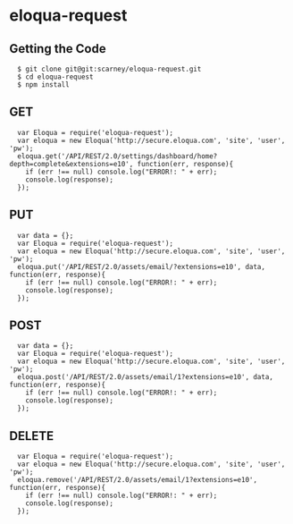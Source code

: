 # eloqua-request

## Getting the Code

      $ git clone git@git:scarney/eloqua-request.git
      $ cd eloqua-request
      $ npm install

## GET
      var Eloqua = require('eloqua-request');
      var eloqua = new Eloqua('http://secure.eloqua.com', 'site', 'user', 'pw');
      eloqua.get('/API/REST/2.0/settings/dashboard/home?depth=complete&extensions=e10', function(err, response){
        if (err !== null) console.log("ERROR!: " + err);
        console.log(response);
      });

## PUT
      var data = {};
      var Eloqua = require('eloqua-request');
      var eloqua = new Eloqua('http://secure.eloqua.com', 'site', 'user', 'pw');
      eloqua.put('/API/REST/2.0/assets/email/?extensions=e10', data, function(err, response){
        if (err !== null) console.log("ERROR!: " + err);
        console.log(response);
      });
      
## POST
      var data = {};
      var Eloqua = require('eloqua-request');
      var eloqua = new Eloqua('http://secure.eloqua.com', 'site', 'user', 'pw');
      eloqua.post('/API/REST/2.0/assets/email/1?extensions=e10', data, function(err, response){
        if (err !== null) console.log("ERROR!: " + err);
        console.log(response);
      });
      
## DELETE
      var Eloqua = require('eloqua-request');
      var eloqua = new Eloqua('http://secure.eloqua.com', 'site', 'user', 'pw');
      eloqua.remove('/API/REST/2.0/assets/email/1?extensions=e10', function(err, response){
        if (err !== null) console.log("ERROR!: " + err);
        console.log(response);
      });